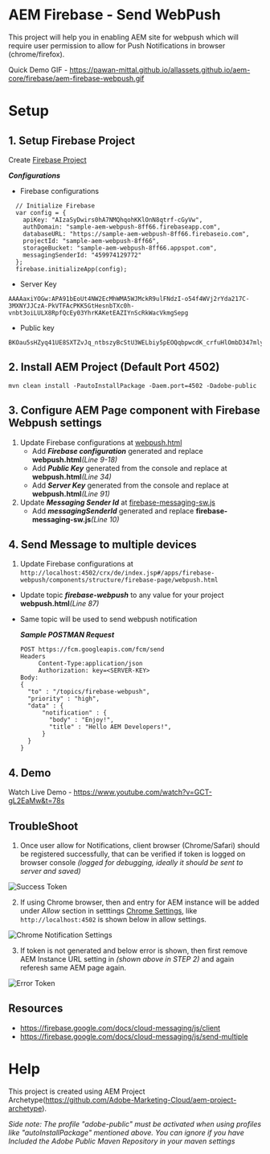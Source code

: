 # AEM Firebase - Send WebPush

This project will help you in enabling AEM site for webpush which will require user permission to allow for Push Notifications in browser (chrome/firefox).

Quick Demo GIF - https://pawan-mittal.github.io/allassets.github.io/aem-core/firebase/aem-firebase-webpush.gif

# Setup

## 1. Setup Firebase Project
  Create [Firebase Project](https://console.firebase.google.com)

  _**Configurations**_
  * Firebase configurations
  ```
    // Initialize Firebase
    var config = {
      apiKey: "AIzaSyDwirs0hA7NMQhqohKKlOnN8qtrf-cGyVw",
      authDomain: "sample-aem-webpush-8ff66.firebaseapp.com",
      databaseURL: "https://sample-aem-webpush-8ff66.firebaseio.com",
      projectId: "sample-aem-webpush-8ff66",
      storageBucket: "sample-aem-webpush-8ff66.appspot.com",
      messagingSenderId: "459974129772"
    };
    firebase.initializeApp(config);
  ```
  * Server Key
  ```
  AAAAaxiYOGw:APA91bEoUt4NW2EcMhWMA5WJMckR9ulFNdzI-o54f4WVj2rYda217C-3MXNYJJCzA-PkVTFAcPKK5GtHesnbTXc0h-vnbt3oiLULX8RpfQcEy03YhrKAKetEAZIYnScRkWacVkmgSepg
  ```
  * Public key
  ```
  BKOau5sHZyq41UE8SXTZvJq_ntbszyBcStU3WELbiy5pEOQqbpwcdK_crfuHlOmbD347mlyKq9OmfMRRgnfHklc
  ```

## 2. Install AEM Project (Default Port 4502)

  ```
  mvn clean install -PautoInstallPackage -Daem.port=4502 -Dadobe-public
  ```

## 3. Configure AEM Page component with Firebase Webpush settings
  1. Update Firebase configurations at [webpush.html](http://localhost:4502/crx/de/index.jsp#/apps/firebase-webpush/components/structure/firebase-page/webpush.html)
     * Add _**Firebase configuration**_ generated and replace **webpush.html**_(Line 9-18)_
     * Add _**Public Key**_ generated from the console and replace at **webpush.html**_(Line 34)_
     * Add _**Server Key**_ generated from the console and replace at **webpush.html**_(Line 91)_
  2. Update _**Messaging Sender Id**_ at [firebase-messaging-sw.js](http://localhost:4502/crx/de/index.jsp#/apps/firebase-webpush/components/structure/firebase-page/firebase-messaging-sw.js)
      * Add _**messagingSenderId**_ generated and replace **firebase-messaging-sw.js**_(Line 10)_
 
 ## 4. Send Message to multiple devices
   1. Update Firebase configurations at ```http://localhost:4502/crx/de/index.jsp#/apps/firebase- webpush/components/structure/firebase-page/webpush.html```
   
  * Update topic _**firebase-webpush**_ to any value for your project **webpush.html**_(Line 87)_
  * Same topic will be used to send webpush notification
 
    _**Sample POSTMAN Request**_
    ```
    POST https://fcm.googleapis.com/fcm/send
    Headers 
         Content-Type:application/json
         Authorization: key=<SERVER-KEY>
    Body: 
    {
      "to" : "/topics/firebase-webpush",
      "priority" : "high",
      "data" : {
	  	  "notification" : {
	        "body" : "Enjoy!",
	        "title" : "Hello AEM Developers!",
	      }
      }
    }
    ```

## 4. Demo

  Watch Live Demo - https://www.youtube.com/watch?v=GCT-gL2EaMw&t=78s
  
## TroubleShoot
1. Once user allow for Notifications, client browser (Chrome/Safari) should be registered successfully, that can be verified if token is logged on browser console _(logged for debugging, ideally it should be sent to server and saved)_

![Success Token](https://pawan-mittal.github.io/allassets.github.io/aem-core/firebase/success-token.png)

2. If using Chrome browser, then and entry for AEM instance will be added under *Allow* section in setttings [Chrome Settings](chrome://settings/content/notifications), like ```http://localhost:4502``` is shown below in allow settings.

![Chrome Notification Settings](https://pawan-mittal.github.io/allassets.github.io/aem-core/firebase/aem-instance-registration.png)

3. If token is not generated and below error is shown, then first remove AEM Instance URL setting in _(shown above in STEP 2)_ and again referesh same AEM page again.

![Error Token](https://pawan-mittal.github.io/allassets.github.io/aem-core/firebase/error-token.png)

## Resources
  * https://firebase.google.com/docs/cloud-messaging/js/client
  * https://firebase.google.com/docs/cloud-messaging/js/send-multiple

# Help
This project is created using AEM Project Archetype(https://github.com/Adobe-Marketing-Cloud/aem-project-archetype).

_Side note: The profile "adobe-public" must be activated when using profiles like "autoInstallPackage" mentioned above. You can ignore if you have Included the Adobe Public Maven Repository in your maven settings_
